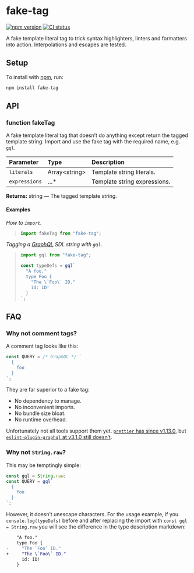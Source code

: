 # fake-tag

[![npm version](https://badgen.net/npm/v/fake-tag)](https://npm.im/fake-tag) [![CI status](https://github.com/jaydenseric/fake-tag/workflows/CI/badge.svg)](https://github.com/jaydenseric/fake-tag/actions)

A fake template literal tag to trick syntax highlighters, linters and formatters into action. Interpolations and escapes are tested.

## Setup

To install with [npm](https://npmjs.com/get-npm), run:

```sh
npm install fake-tag
```

## API

### function fakeTag

A fake template literal tag that doesn’t do anything except return the tagged template string. Import and use the fake tag with the required name, e.g. `gql`.

| Parameter     | Type           | Description                  |
| :------------ | :------------- | :--------------------------- |
| `literals`    | Array\<string> | Template string literals.    |
| `expressions` | …\*            | Template string expressions. |

**Returns:** string — The tagged template string.

#### Examples

_How to `import`._

> ```js
> import fakeTag from "fake-tag";
> ```

_Tagging a [GraphQL](https://graphql.org) SDL string with `gql`._

> ```js
> import gql from "fake-tag";
>
> const typeDefs = gql`
>   "A foo."
>   type Foo {
>     "The \`Foo\` ID."
>     id: ID!
>   }
> `;
> ```

## FAQ

### Why not comment tags?

A comment tag looks like this:

```js
const QUERY = /* GraphQL */ `
  {
    foo
  }
`;
```

They are far superior to a fake tag:

- No dependency to manage.
- No inconvenient imports.
- No bundle size bloat.
- No runtime overhead.

Unfortunately not all tools support them yet. [`prettier` has since v1.13.0](https://github.com/prettier/prettier/issues/4360#issuecomment-392391729), but [`eslint-plugin-graphql` at v3.1.0 still doesn’t](https://github.com/apollographql/eslint-plugin-graphql/issues/224).

### Why not `String.raw`?

This may be temptingly simple:

```js
const gql = String.raw;
const QUERY = gql`
  {
    foo
  }
`;
```

However, it doesn’t unescape characters. For the usage example, if you `console.log(typeDefs)` before and after replacing the import with `const gql = String.raw` you will see the difference in the type description markdown:

```diff
    "A foo."
    type Foo {
-     "The `Foo` ID."
+     "The \`Foo\` ID."
      id: ID!
    }
```
